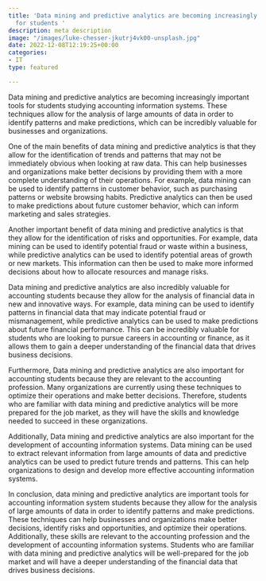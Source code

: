 ```yaml
---
title: 'Data mining and predictive analytics are becoming increasingly important tools
  for students '
description: meta description
image: "/images/luke-chesser-jkutrj4vk00-unsplash.jpg"
date: 2022-12-08T12:19:25+00:00
categories:
- IT
type: featured

---
```

Data mining and predictive analytics are becoming increasingly important tools for students studying accounting information systems. These techniques allow for the analysis of large amounts of data in order to identify patterns and make predictions, which can be incredibly valuable for businesses and organizations.

One of the main benefits of data mining and predictive analytics is that they allow for the identification of trends and patterns that may not be immediately obvious when looking at raw data. This can help businesses and organizations make better decisions by providing them with a more complete understanding of their operations. For example, data mining can be used to identify patterns in customer behavior, such as purchasing patterns or website browsing habits. Predictive analytics can then be used to make predictions about future customer behavior, which can inform marketing and sales strategies.

Another important benefit of data mining and predictive analytics is that they allow for the identification of risks and opportunities. For example, data mining can be used to identify potential fraud or waste within a business, while predictive analytics can be used to identify potential areas of growth or new markets. This information can then be used to make more informed decisions about how to allocate resources and manage risks.

Data mining and predictive analytics are also incredibly valuable for accounting students because they allow for the analysis of financial data in new and innovative ways. For example, data mining can be used to identify patterns in financial data that may indicate potential fraud or mismanagement, while predictive analytics can be used to make predictions about future financial performance. This can be incredibly valuable for students who are looking to pursue careers in accounting or finance, as it allows them to gain a deeper understanding of the financial data that drives business decisions.

Furthermore, Data mining and predictive analytics are also important for accounting students because they are relevant to the accounting profession. Many organizations are currently using these techniques to optimize their operations and make better decisions. Therefore, students who are familiar with data mining and predictive analytics will be more prepared for the job market, as they will have the skills and knowledge needed to succeed in these organizations.

Additionally, Data mining and predictive analytics are also important for the development of accounting information systems. Data mining can be used to extract relevant information from large amounts of data and predictive analytics can be used to predict future trends and patterns. This can help organizations to design and develop more effective accounting information systems.

In conclusion, data mining and predictive analytics are important tools for accounting information system students because they allow for the analysis of large amounts of data in order to identify patterns and make predictions. These techniques can help businesses and organizations make better decisions, identify risks and opportunities, and optimize their operations. Additionally, these skills are relevant to the accounting profession and the development of accounting information systems. Students who are familiar with data mining and predictive analytics will be well-prepared for the job market and will have a deeper understanding of the financial data that drives business decisions.